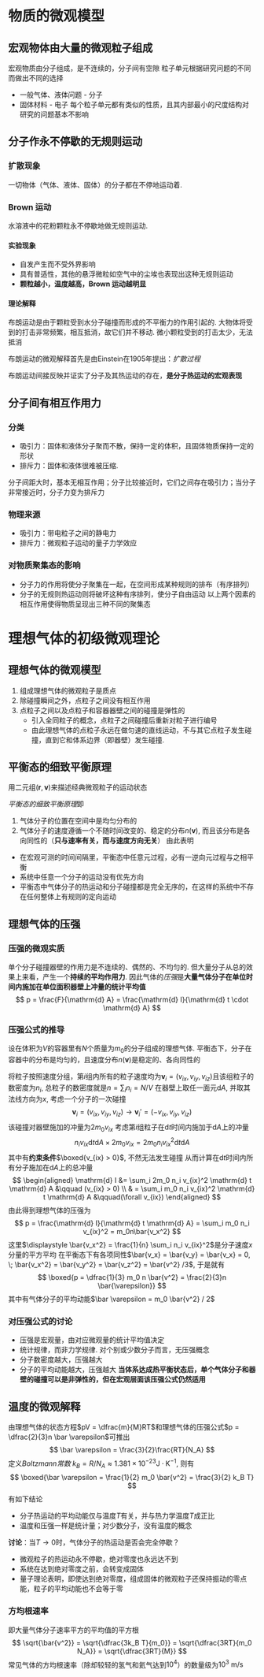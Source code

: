 # 物质的微观模型
## 宏观物体由大量的微观粒子组成
宏观物质由分子组成，是不连续的，分子间有空隙
粒子单元根据研究问题的不同而做出不同的选择
- 一般气体、液体问题 - 分子
- 固体材料 - 电子
每个粒子单元都有类似的性质，且其内部最小的尺度结构对研究的问题基本不影响
## 分子作永不停歇的无规则运动
### 扩散现象
一切物体（气体、液体、固体）的分子都在不停地运动着. 
### Brown 运动
水溶液中的花粉颗粒永不停歇地做无规则运动. 
#### 实验现象
- 自发产生而不受外界影响
- 具有普适性，其他的悬浮微粒如空气中的尘埃也表现出这种无规则运动
- **颗粒越小，温度越高，Brown 运动越明显**
#### 理论解释
布朗运动是由于颗粒受到水分子碰撞而形成的不平衡力的作用引起的. 大物体将受到的打击非常频繁，相互抵消，故它们并不移动. 微小颗粒受到的打击太少，无法抵消

布朗运动的微观解释首先是由Einstein在1905年提出：*扩散过程*

布朗运动间接反映并证实了分子及其热运动的存在，**是分子热运动的宏观表现**
## 分子间有相互作用力
### 分类
- 吸引力：固体和液体分子聚而不散，保持一定的体积，且固体物质保持一定的形状
- 排斥力：固体和液体很难被压缩. 

分子间距大时，基本无相互作用；分子比较接近时，它们之间存在吸引力；当分子非常接近时，分子力变为排斥力

### 物理来源
- 吸引力：带电粒子之间的静电力
- 排斥力：微观粒子运动的量子力学效应

### 对物质聚集态的影响
- 分子力的作用将使分子聚集在一起，在空间形成某种规则的排布（有序排列）
- 分子的无规则热运动则将破坏这种有序排列，使分子自由运动
以上两个因素的相互作用使得物质呈现出三种不同的聚集态

# 理想气体的初级微观理论
## 理想气体的微观模型
1. 组成理想气体的微观粒子是质点
2. 除碰撞瞬间之外，点粒子之间没有相互作用
3. 点粒子之间以及点粒子和容器器壁之间的碰撞是弹性的
	- 引入全同粒子的概念，点粒子之间碰撞后重新对粒子进行编号
	- 由此理想气体的点粒子永远在做匀速的直线运动，不与其它点粒子发生碰撞，直到它和体系边界（即器壁）发生碰撞. 
## 平衡态的细致平衡原理
用二元组$(\boldsymbol r, \boldsymbol v)$来描述经典微观粒子的运动状态

*平衡态的细致平衡原理*即
1. 气体分子的位置在空间中是均匀分布的
2. 气体分子的速度遵循一个不随时间改变的、稳定的分布$n(\boldsymbol v)$, 而且该分布是各向同性的（**只与速率有关，而与速度方向无关**）
由此表明
- 在宏观可测的时间间隔里，平衡态中任意元过程，必有一逆向元过程与之相平衡
- 系统中任意一个分子的运动没有优先方向
- 平衡态中气体分子的热运动和分子碰撞都是完全无序的，在这样的系统中不存在任何整体上有规则的定向运动
## 理想气体的压强
### 压强的微观实质
单个分子碰撞器壁的作用力是不连续的、偶然的、不均匀的. 但大量分子从总的效果上来看，产生一个**持续的平均作用力**. 因此气体的*压强*是**大量气体分子在单位时间内施加在单位面积器壁上冲量的统计平均值**
$$
p = \frac{F}{\mathrm{d} A} = \frac{\mathrm{d} I}{\mathrm{d} t \cdot \mathrm{d} A}
$$

### 压强公式的推导
设在体积为$V$的容器里有$N$个质量为$m_0$的分子组成的理想气体. 平衡态下，分子在容器中的分布是均匀的，且速度分布$n(\boldsymbol v)$是稳定的、各向同性的

将粒子按照速度分组，第$i$组内所有的粒子速度均为$\boldsymbol v_i = (v_{ix},v_{iy},v_{iz})$且该组粒子的数密度为$n_i$, 总粒子的数密度就是$\displaystyle n = \sum_i n_i = N / V$
在器壁上取任一面元$\mathrm{d} A$, 并取其法线方向为$x$, 考虑一个分子的一次碰撞
$$
\boldsymbol v_i = (v_{ix}, v_{iy}, v_{iz}) \to \boldsymbol v_i' = (-v_{ix}, v_{iy}, v_{iz})
$$
该碰撞对器壁施加的冲量为$2m_0v_{ix}$
考虑第$i$组粒子在$\mathrm{d} t$时间内施加于$\mathrm{d} A$上的冲量
$$
n_i v_{ix} \mathrm{d} t \mathrm{d} A \times 2m_0v_{ix} = 2m_0 n_i v_{ix}^2 \mathrm{d} t \mathrm{d} A
$$
其中有**约束条件**$\boxed{v_{ix} > 0}$, 不然无法发生碰撞
从而计算在$\mathrm{d} t$时间内所有分子施加在$\mathrm{d} A$上的总冲量
$$
\begin{aligned}
\mathrm{d} I &= \sum_i 2m_0 n_i v_{ix}^2 \mathrm{d} t \mathrm{d} A &\qquad (v_{ix} > 0) \\
& = \sum_i m_0 n_i v_{ix}^2 \mathrm{d} t \mathrm{d} A &\qquad(\forall v_{ix})
\end{aligned}
$$
由此得到理想气体的压强为
$$
p = \frac{\mathrm{d} I}{\mathrm{d} t \mathrm{d} A} = \sum_i m_0 n_i v_{ix}^2 = m_0n\bar{v_x^2}
$$
这里$\displaystyle \bar{v_x^2} = \frac{1}{n} \sum_i n_i v_{ix}^2$是分子速度$x$分量的平方平均
在平衡态下有各项同性$\bar{v_x} = \bar{v_y} = \bar{v_x} = 0, \; \bar{v_x^2} = \bar{v_y^2} = \bar{v_z^2} = \bar{v^2} /3$, 于是就有
$$
\boxed{p = \dfrac{1}{3} m_0 n \bar{v^2} = \frac{2}{3}n \bar{\varepsilon}}
$$
其中有气体分子的平均动能$\bar \varepsilon = m_0 \bar{v^2} / 2$
### 对压强公式的讨论
- 压强是宏观量，由对应微观量的统计平均值决定
- 统计规律，而非力学规律. 对个别或少数分子而言，无压强概念
- 分子数密度越大，压强越大
- 分子的平均动能越大，压强越大
**当体系达成热平衡状态后，单个气体分子和器壁的碰撞可以是非弹性的，但在宏观层面该压强公式仍然适用**
## 温度的微观解释
由理想气体的状态方程$pV = \dfrac{m}{M}RT$和理想气体的压强公式$p = \dfrac{2}{3}n \bar \varepsilon$可推出
$$
\bar \varepsilon = \frac{3}{2}\frac{RT}{N_A}
$$
定义*Boltzmann常数* $k_B = R / N_A \approx 1.381 \times 10^{-23} \mathrm{ J} \cdot \mathrm{K}^{-1}$, 则有
$$
\boxed{\bar \varepsilon = \frac{1}{2} m_0 \bar{v^2} = \frac{3}{2} k_B T}
$$
有如下结论
- 分子热运动的平均动能仅与温度$T$有关，并与热力学温度$T$成正比
- 温度和压强一样是统计量；对少数分子，没有温度的概念

**讨论**：当$T \to 0$时，气体分子的热运动是否会完全停歇？
- 微观粒子的热运动永不停歇，绝对零度也永远达不到
- 系统在达到绝对零度之前，会转变成固体
- 量子理论表明，即使达到绝对零度，组成固体的微观粒子还保持振动的零点能，粒子的平均动能也不会等于零

### 方均根速率
即大量气体分子速率平方的平均值的平方根
$$
\sqrt{\bar{v^2}} = \sqrt{\dfrac{3k_B T}{m_0}} = \sqrt{\dfrac{3RT}{m_0 N_A}} = \sqrt{\dfrac{3RT}{M}}
$$
常见气体的方均根速率（除却较轻的氢气和氦气达到$10^4$）的数量级为$10^3 \text{ m} / \mathrm{s}$

